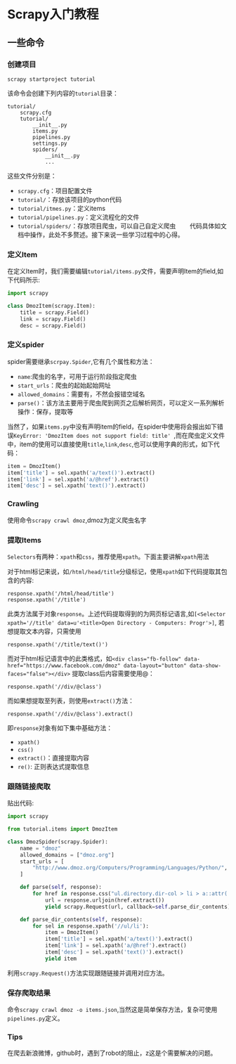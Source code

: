 # Scrapy入门教程

## 一些命令

### 创建项目
```
scrapy startproject tutorial
```
该命令会创建下列内容的`tutorial`目录：　　
```
tutorial/
    scrapy.cfg
    tutorial/
        __init__.py
        items.py
        pipelines.py
        settings.py
        spiders/
            __init__.py
            ...
```
这些文件分别是：　　
* `scrapy.cfg`：项目配置文件
* `tutorial/`：存放该项目的python代码
* `tutorial/itmes.py`：定义items
* `tutorial/pipelines.py`：定义流程化的文件
* `tutorial/spiders/`：存放项目爬虫，可以自己自定义爬虫　　
代码具体如文档中操作，此处不多赘述。接下来说一些学习过程中的心得。  

### 定义Item
在定义Item时，我们需要编辑`tutorial/items.py`文件，需要声明Item的field,如下代码所示:

``` python
import scrapy

class DmozItem(scrapy.Item):
    title = scrapy.Field()
    link = scrapy.Field()
    desc = scrapy.Field()
```
### 定义spider
spider需要继承`scrpay.Spider`,它有几个属性和方法：
* `name`:爬虫的名字，可用于运行阶段指定爬虫
* `start_urls`：爬虫的起始起始网址
* `allowed_domains`：需要有，不然会报错空域名
* `parse()`：该方法主要用于爬虫爬到网页之后解析网页，可以定义一系列解析操作：保存，提取等

当然了，如果`items.py`中没有声明item的field，在spider中使用将会报出如下错误`KeyError: 'DmozItem does not support field: title'
`,而在爬虫定义文件中，item的使用可以直接使用`title`,`link`,`desc`,也可以使用字典的形式，如下代码：

```python
item = DmozItem()
item['title'] = sel.xpath('a/text()').extract()
item['link'] = sel.xpath('a/@href').extract()
item['desc'] = sel.xpath('text()').extract()
```  
### Crawling
使用命令`scrapy crawl dmoz`,dmoz为定义爬虫名字

### 提取Items
`Selectors`有两种：`xpath`和`css`，推荐使用`xpath`。下面主要讲解`xpath`用法　　

对于html标记来说，如`/html/head/title`分级标记，使用`xpath`如下代码提取其包含的内容:
```
response.xpath('/html/head/title')
response.xpath('//title')
```
此类方法属于对象`response`。上述代码提取得到的为网页标记语言,如`[<Selector xpath='//title' data=u'<title>Open Directory - Computers: Progr'>]`,
若想提取文本内容，只需使用 
```
response.xpath('//title/text()')
```
而对于html标记语言中的此类格式，如`<div class="fb-follow" data-href="https://www.facebook.com/dmoz" data-layout="button" data-show-faces="false"></div>`
提取class后内容需要使用@：
```
response.xpath('//div/@class')
```
而如果想提取至列表，则使用`extract()`方法：
```
response.xpath('//div/@class').extract()
```
即`response`对象有如下集中基础方法：
* `xpath()`
* `css()`
* `extract()`：直接提取内容
* `re()`: 正则表达式提取信息

### 跟随链接爬取
贴出代码:
```python
import scrapy

from tutorial.items import DmozItem

class DmozSpider(scrapy.Spider):
    name = "dmoz"
    allowed_domains = ["dmoz.org"]
    start_urls = [
        "http://www.dmoz.org/Computers/Programming/Languages/Python/",
    ]

    def parse(self, response):
        for href in response.css("ul.directory.dir-col > li > a::attr('href')"):
            url = response.urljoin(href.extract())
            yield scrapy.Request(url, callback=self.parse_dir_contents)

    def parse_dir_contents(self, response):
        for sel in response.xpath('//ul/li'):
            item = DmozItem()
            item['title'] = sel.xpath('a/text()').extract()
            item['link'] = sel.xpath('a/@href').extract()
            item['desc'] = sel.xpath('text()').extract()
            yield item
```

利用`scrapy.Request()`方法实现跟随链接并调用对应方法。

### 保存爬取结果
命令`scrapy crawl dmoz -o items.json`,当然这是简单保存方法，复杂可使用`pipelines.py`定义。


### Tips
在爬去新浪微博，github时，遇到了robot的阻止，z这是个需要解决的问题。